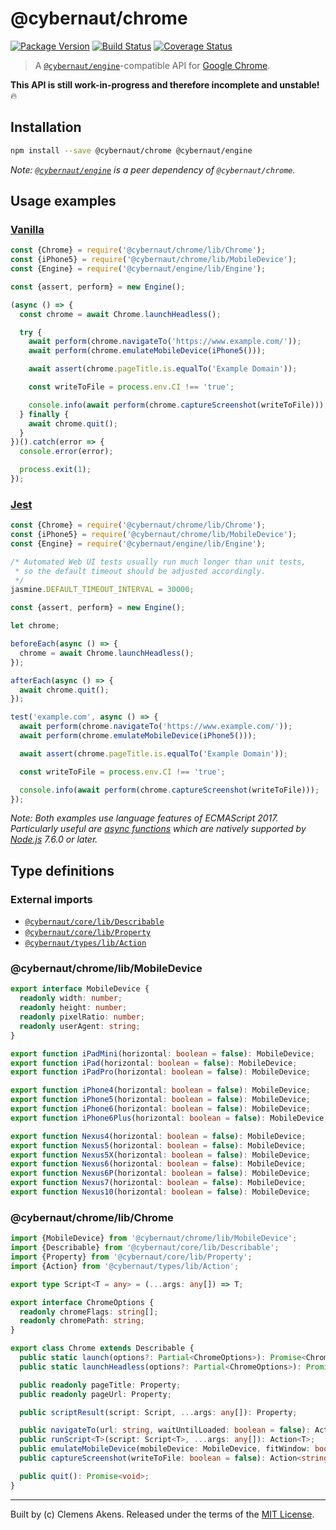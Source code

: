 # @cybernaut/chrome

[![Package Version][badge-npm-image]][badge-npm-link]
[![Build Status][badge-travis-image]][badge-travis-link]
[![Coverage Status][badge-coveralls-image]][badge-coveralls-link]

> A [`@cybernaut/engine`][package-engine]-compatible API for [Google Chrome][external-google-chrome].

**This API is still work-in-progress and therefore incomplete and unstable!** 🔥

## Installation

```sh
npm install --save @cybernaut/chrome @cybernaut/engine
```

*Note: [`@cybernaut/engine`][package-engine] is a peer dependency of `@cybernaut/chrome`.*

## Usage examples

### [Vanilla][external-vanilla-software]

```js
const {Chrome} = require('@cybernaut/chrome/lib/Chrome');
const {iPhone5} = require('@cybernaut/chrome/lib/MobileDevice');
const {Engine} = require('@cybernaut/engine/lib/Engine');

const {assert, perform} = new Engine();

(async () => {
  const chrome = await Chrome.launchHeadless();

  try {
    await perform(chrome.navigateTo('https://www.example.com/'));
    await perform(chrome.emulateMobileDevice(iPhone5()));

    await assert(chrome.pageTitle.is.equalTo('Example Domain'));

    const writeToFile = process.env.CI !== 'true';

    console.info(await perform(chrome.captureScreenshot(writeToFile)));
  } finally {
    await chrome.quit();
  }
})().catch(error => {
  console.error(error);

  process.exit(1);
});
```

### [Jest][external-jest]

```js
const {Chrome} = require('@cybernaut/chrome/lib/Chrome');
const {iPhone5} = require('@cybernaut/chrome/lib/MobileDevice');
const {Engine} = require('@cybernaut/engine/lib/Engine');

/* Automated Web UI tests usually run much longer than unit tests,
 * so the default timeout should be adjusted accordingly.
 */
jasmine.DEFAULT_TIMEOUT_INTERVAL = 30000;

const {assert, perform} = new Engine();

let chrome;

beforeEach(async () => {
  chrome = await Chrome.launchHeadless();
});

afterEach(async () => {
  await chrome.quit();
});

test('example.com', async () => {
  await perform(chrome.navigateTo('https://www.example.com/'));
  await perform(chrome.emulateMobileDevice(iPhone5()));

  await assert(chrome.pageTitle.is.equalTo('Example Domain'));

  const writeToFile = process.env.CI !== 'true';

  console.info(await perform(chrome.captureScreenshot(writeToFile)));
});
```

*Note: Both examples use language features of ECMAScript 2017.
Particularly useful are [async functions][external-async-function] which are natively supported by [Node.js][external-nodejs] 7.6.0 or later.*

## Type definitions

### External imports

- [`@cybernaut/core/lib/Describable`][type-definition-describable]
- [`@cybernaut/core/lib/Property`][type-definition-property]
- [`@cybernaut/types/lib/Action`][type-definition-action]

### @cybernaut/chrome/lib/MobileDevice

```ts
export interface MobileDevice {
  readonly width: number;
  readonly height: number;
  readonly pixelRatio: number;
  readonly userAgent: string;
}

export function iPadMini(horizontal: boolean = false): MobileDevice;
export function iPad(horizontal: boolean = false): MobileDevice;
export function iPadPro(horizontal: boolean = false): MobileDevice;

export function iPhone4(horizontal: boolean = false): MobileDevice;
export function iPhone5(horizontal: boolean = false): MobileDevice;
export function iPhone6(horizontal: boolean = false): MobileDevice;
export function iPhone6Plus(horizontal: boolean = false): MobileDevice;

export function Nexus4(horizontal: boolean = false): MobileDevice;
export function Nexus5(horizontal: boolean = false): MobileDevice;
export function Nexus5X(horizontal: boolean = false): MobileDevice;
export function Nexus6(horizontal: boolean = false): MobileDevice;
export function Nexus6P(horizontal: boolean = false): MobileDevice;
export function Nexus7(horizontal: boolean = false): MobileDevice;
export function Nexus10(horizontal: boolean = false): MobileDevice;
```

### @cybernaut/chrome/lib/Chrome

```ts
import {MobileDevice} from '@cybernaut/chrome/lib/MobileDevice';
import {Describable} from '@cybernaut/core/lib/Describable';
import {Property} from '@cybernaut/core/lib/Property';
import {Action} from '@cybernaut/types/lib/Action';

export type Script<T = any> = (...args: any[]) => T;

export interface ChromeOptions {
  readonly chromeFlags: string[];
  readonly chromePath: string;
}

export class Chrome extends Describable {
  public static launch(options?: Partial<ChromeOptions>): Promise<Chrome>;
  public static launchHeadless(options?: Partial<ChromeOptions>): Promise<Chrome>;

  public readonly pageTitle: Property;
  public readonly pageUrl: Property;

  public scriptResult(script: Script, ...args: any[]): Property;

  public navigateTo(url: string, waitUntilLoaded: boolean = false): Action<void>;
  public runScript<T>(script: Script<T>, ...args: any[]): Action<T>;
  public emulateMobileDevice(mobileDevice: MobileDevice, fitWindow: boolean = false): Action<void>;
  public captureScreenshot(writeToFile: boolean = false): Action<string>;

  public quit(): Promise<void>;
}
```

---
Built by (c) Clemens Akens. Released under the terms of the [MIT License][cybernaut-license].

[badge-npm-image]: https://img.shields.io/npm/v/@cybernaut/chrome.svg
[badge-npm-link]: https://www.npmjs.com/package/@cybernaut/chrome
[badge-travis-image]: https://travis-ci.org/clebert/cybernaut.svg?branch=master
[badge-travis-link]: https://travis-ci.org/clebert/cybernaut
[badge-coveralls-image]: https://coveralls.io/repos/github/clebert/cybernaut/badge.svg?branch=master
[badge-coveralls-link]: https://coveralls.io/github/clebert/cybernaut?branch=master

[cybernaut-license]: https://github.com/clebert/cybernaut/blob/master/LICENSE

[package-engine]: https://github.com/clebert/cybernaut/tree/master/@cybernaut/engine

[type-definition-action]: https://github.com/clebert/cybernaut/tree/master/@cybernaut/types#cybernauttypeslibaction
[type-definition-describable]: https://github.com/clebert/cybernaut/tree/master/@cybernaut/core#cybernautcorelibdescribable
[type-definition-property]: https://github.com/clebert/cybernaut/tree/master/@cybernaut/core#cybernautcorelibproperty

[external-async-function]: https://developer.mozilla.org/en-US/docs/Web/JavaScript/Reference/Statements/async_function
[external-google-chrome]: https://www.google.com/chrome/
[external-jest]: https://facebook.github.io/jest/
[external-nodejs]: https://nodejs.org/en/
[external-vanilla-software]: https://en.wikipedia.org/wiki/Vanilla_software
